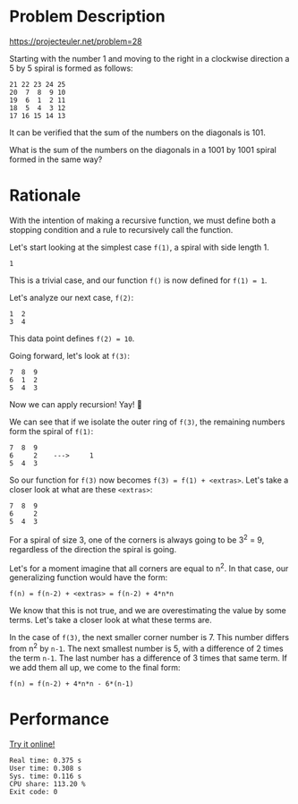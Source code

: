 # Problem Description

https://projecteuler.net/problem=28

Starting with the number 1 and moving to the right in a clockwise direction a 5 by 5 spiral is formed as follows:

    21 22 23 24 25
    20  7  8  9 10
    19  6  1  2 11
    18  5  4  3 12
    17 16 15 14 13

It can be verified that the sum of the numbers on the diagonals is 101.

What is the sum of the numbers on the diagonals in a 1001 by 1001 spiral formed in the same way?

# Rationale

With the intention of making a recursive function, we must define both a stopping condition and a rule to recursively call the function.

Let's start looking at the simplest case `f(1)`, a spiral with side length 1.

    1

This is a trivial case, and our function `f()` is now defined for `f(1) = 1`.

Let's analyze our next case, `f(2)`:

    1  2
    3  4

This data point defines `f(2) = 10`.

Going forward, let's look at `f(3)`:

    7  8  9
    6  1  2
    5  4  3

Now we can apply recursion! Yay! 🎉

We can see that if we isolate the outer ring of `f(3)`, the remaining numbers form the spiral of `f(1)`:

    7  8  9
    6     2    --->     1
    5  4  3

So our function for `f(3)` now becomes `f(3) = f(1) + <extras>`. Let's take a closer look at what are these `<extras>`:

    7  8  9
    6     2
    5  4  3

For a spiral of size 3, one of the corners is always going to be 3<sup>2</sup> = 9, regardless of the direction the spiral is going.

Let's for a moment imagine that all corners are equal to n<sup>2</sup>. In that case, our generalizing function would have the form:

`f(n) = f(n-2) + <extras> = f(n-2) + 4*n*n`

We know that this is not true, and we are overestimating the value by some terms. Let's take a closer look at what these terms are.

In the case of `f(3)`, the next smaller corner number is 7. This number differs from n<sup>2</sup> by `n-1`. The next smallest number is 5, with a difference of 2 times the term `n-1`. The last number has a difference of 3 times that same term. If we add them all up, we come to the final form:

`f(n) = f(n-2) + 4*n*n - 6*(n-1)`

# Performance

[Try it online!](https://tio.run/##dY/NDoIwEITvfYo1XigKFGKM8eDdk74BgXTVJqUlLcW@feUnJCaEw17mm52dRSm8MCHsd5mzJquFylD1gJNMOL4azZ1EeBpdS2xYcQGuCcBAwLbCVLLkonqX1jVRTo8DvEK@wYuFsw2Dp/D9oAJhS6E6fKMZpUpx8HADNm@fYh97SOAcRz7JKRzWMUlByXJCyx7nyrAuzFhOB4KKk3HI/ZG2rrN/36ZTAAnhBw)

```
Real time: 0.375 s
User time: 0.308 s
Sys. time: 0.116 s
CPU share: 113.20 %
Exit code: 0
```

